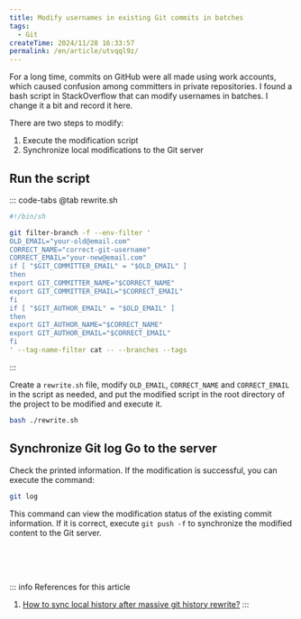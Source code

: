 ```yaml
---
title: Modify usernames in existing Git commits in batches
tags:
  - Git
createTime: 2024/11/28 16:33:57
permalink: /en/article/utvqql9z/
---
```

For a long time, commits on GitHub were all made using work accounts, which caused confusion among committers in private repositories. I found a bash script in StackOverflow that can modify usernames in batches. I change it a bit and record it here.

There are two steps to modify:
1. Execute the modification script
2. Synchronize local modifications to the Git server

## Run the script
::: code-tabs
@tab rewrite.sh
```bash
#!/bin/sh

git filter-branch -f --env-filter '
OLD_EMAIL="your-old@email.com"
CORRECT_NAME="correct-git-username"
CORRECT_EMAIL="your-new@email.com"
if [ "$GIT_COMMITTER_EMAIL" = "$OLD_EMAIL" ]
then
export GIT_COMMITTER_NAME="$CORRECT_NAME"
export GIT_COMMITTER_EMAIL="$CORRECT_EMAIL"
fi
if [ "$GIT_AUTHOR_EMAIL" = "$OLD_EMAIL" ]
then
export GIT_AUTHOR_NAME="$CORRECT_NAME"
export GIT_AUTHOR_EMAIL="$CORRECT_EMAIL"
fi
' --tag-name-filter cat -- --branches --tags
```
:::

Create a `rewrite.sh` file, modify `OLD_EMAIL`, `CORRECT_NAME` and `CORRECT_EMAIL` in the script as needed, and put the modified script in the root directory of the project to be modified and execute it.
```bash
bash ./rewrite.sh
```

## Synchronize Git log Go to the server
Check the printed information. If the modification is successful, you can execute the command:
```bash
git log
```
This command can view the modification status of the existing commit information. If it is correct, execute `git push -f` to synchronize the modified content to the Git server.

<br /><br /><br />

::: info References for this article
1. [How to sync local history after massive git history rewrite?](https://stackoverflow.com/questions/48267025/how-to-sync-local-history-after-massive-git-history-rewrite)
:::
